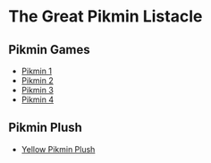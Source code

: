 # The Great Pikmin Listacle
## Pikmin Games
- [Pikmin 1](https://en.wikipedia.org/wiki/Pikmin_(video_game))
- [Pikmin 2](https://en.wikipedia.org/wiki/Pikmin_2)
- [Pikmin 3](https://en.wikipedia.org/wiki/Pikmin_3)
- [Pikmin 4](https://en.wikipedia.org/wiki/Pikmin_4)
## Pikmin Plush
- [Yellow Pikmin Plush](https://www.nintendo.com/us/store/products/yellow-bud-7-plush-115434/?srsltid=AfmBOoqnS_dSfGsqDI3Hf2edIhpccd8CfFuO7Jg6vtM0sqP87DAYJAko)
